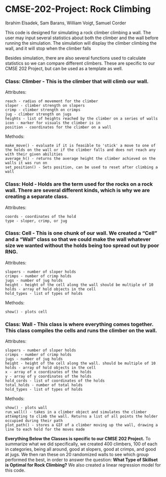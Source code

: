 # CMSE-202-Project: Rock Climbing
Ibrahim Elsadek, Sam Barans, William Voigt, Samuel Corder


This code is designed for simulating a rock climber climbing a wall. The user may input several statistics about both the climber and the wall before running the simulation. The simulation will display the climber climbing the wall, and it will stop when the climber falls

Besides simulation, there are also several functions used to calculate statistics so we can compare different climbers. These are specific to our CMSE 202 Project, but can be used as a template as well.


### Class: Climber - This is the climber that will climb our wall.

Attributes:

    reach - radius of movement for the climber
    sloper - climber strength on slopers
    crimp - climber strength on crimps
    jug - climber strength on jugs
    heights - list of heights reached by the climber on a series of walls
    icon - marker for visuals the climber is in
    position - coordinates for the climber on a wall
    
Methods:

    make_move() - evaluate if it is feasible to 'stick' a move to one of the holds on the wall or if the climber falls and does not reach any with their given abilities
    average_h() - returns the average height the climber achieved on the walls it was run on
    set_position() - Sets position, can be used to reset after climbing a wall



### Class: Hold - Holds are the term used for the rocks on a rock wall. There are several different kinds, which is why we are creating a separate class.
Attributes:

    coords - coordinates of the hold 
    type - sloper, crimp, or jug


### Class: Cell - This is one chunk of our wall. We created a “Cell” and a “Wall” class so that we could make the wall whatever size we wanted without the holds being too spread out by poor RNG.
Attributes:

    slopers - number of sloper holds
    crimps - number of crimp holds
    jugs - number of jug holds
    height - height of the cell along the wall should be multiple of 10
    holds - array of hold objects in the cell
    hold_types - list of types of holds
    
Methods:

    show() - plots cell


### Class: Wall - This class is where everything comes together. This class compiles the cells and runs the climber on the wall.

Attributes:

    slopers - number of sloper holds
    crimps - number of crimp holds
    jugs - number of jug holds
    height - height of the cell along the wall. should be multiple of 10
    holds - array of hold objects in the cell
    x - array of x coordinates of the holds
    y - array of y coordinates of the holds
    hold_cords - list of coordinates of the holds
    total_holds - number of total holds
    hold_types - list of types of holds
        
Methods:

    show() - plots wall
    run_wall() - takes in a climber object and simulates the climber attempting to climb the wall. Returns a list of all points the holder occupied during their path
    plot_path() - stores a GIF of a climber moving up the wall, drawing a line to each hold for the moves made


**Everything Below the Classes is specific to our CMSE 202 Project.**
To summarize what we did specifically, we created 400 climbers, 100 of each in categories, being all around, good at slopers, good at crimps, and good at jugs. We then ran these on 20 randomized walls to see which group performed the best, in order to answer the question: **What Type of Skillset is Optimal for Rock Climbing?** We also created a linear regression model for this code.

```python

```
